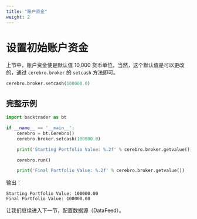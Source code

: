 ```yaml
---
title: "账户资金"
weight: 2
---
```


# 设置初始账户资金

上节中，账户资金使是默认值 10,000 货币单位。当然，这个默认值是可以更改的，通过 `cerebro.broker` 的 `setcash` 方法即可。

```python
cerebro.broker.setcash(100000.0)
```

## 完整示例

```python
import backtrader as bt

if __name__ == '__main__':
    cerebro = bt.Cerebro()
    cerebro.broker.setcash(100000.0)

    print('Starting Portfolio Value: %.2f' % cerebro.broker.getvalue())

    cerebro.run()

    print('Final Portfolio Value: %.2f' % cerebro.broker.getvalue())
```

输出：

```
Starting Portfolio Value: 100000.00
Final Portfolio Value: 100000.00
```

让我们继续进入下一节，配置数据源（DataFeed）。

